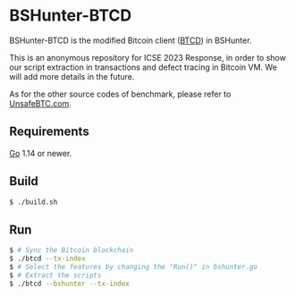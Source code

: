 BSHunter-BTCD
====

BSHunter-BTCD is the modified Bitcoin client ([BTCD](https://github.com/btcsuite/btcd)) in BSHunter.

This is an anonymous repository for ICSE 2023 Response, in order to show our script extraction in transactions and defect tracing in Bitcoin VM. We will add more details in the future.

As for the other source codes of benchmark, please refer to [UnsafeBTC.com](https://unsafebtc.com/#/app/sourcecode).

## Requirements

[Go](http://golang.org) 1.14 or newer.

## Build

```bash
$ ./build.sh
```

## Run

```bash
$ # Sync the Bitcoin blockchain
$ ./btcd --tx-index
$ # Select the features by changing the "Run()" in bshunter.go
$ # Extract the scripts
$ ./btcd --bshunter --tx-index
```
